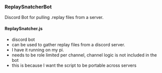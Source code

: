 ### ReplaySnatcherBot
Discord Bot for pulling .replay files from a server. 
#### ReplaySnatcher.js 

+ discord bot
+ can be used to gather replay files from a discord server. 
+ I have it running on my pi.
+ needs to be role limited per channel, channel logic is not included in the bot
 + this is because I want the script to be portable across servers
